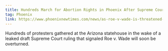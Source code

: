 ```yaml
---
title: Hundreds March for Abortion Rights in Phoenix After Supreme Court Shock
tag: Phoenix
link: https://www.phoenixnewtimes.com/news/as-roe-v-wade-is-threatened-hundreds-march-for-abortion-rights-in-phoenix-13561315
---
```


Hundreds of protesters gathered at the Arizona statehouse in the wake of a leaked draft Supreme Court ruling that signaled Roe v. Wade will soon be overturned.
